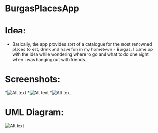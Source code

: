 # BurgasPlacesApp

**<h1>Idea:</h1>**
* Basically, the app provides sort of a catalogue for the most renowned places to eat, drink and have fun in my hometown - Burgas.
 I came up with the idea while wondering where to go and what to do one night when i was hanging out with friends.

**<h1>Screenshots: </h1>**

*![Alt text](https://github.com/brightVision97/BurgasPlacesApp/blob/master/screenshots/list.png)
*![Alt text](https://github.com/brightVision97/BurgasPlacesApp/blob/master/screenshots/details.png)
*![Alt text](https://github.com/brightVision97/BurgasPlacesApp/blob/master/screenshots/drawer.png)

**<h1>UML Diagram:</h1>**

![Alt text](https://github.com/brightVision97/BurgasPlacesApp/blob/master/uml_diagram.bmp)
